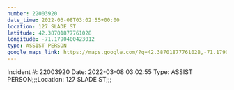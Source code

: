 ```yaml
---
number: 22003920
date_time: 2022-03-08T03:02:55+00:00
location: 127 SLADE ST
latitude: 42.38701877761028
longitude: -71.1790400423012
type: ASSIST PERSON
google_maps_link: https://maps.google.com/?q=42.38701877761028,-71.1790400423012
---
```


Incident #: 22003920  Date: 2022-03-08 03:02:55   Type: ASSIST PERSON;;;Location: 127 SLADE ST;;;
